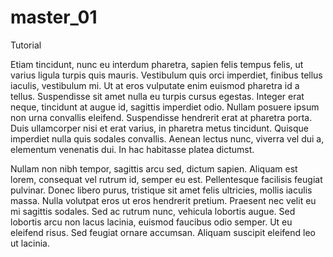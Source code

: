 # master_01
Tutorial

Etiam tincidunt, nunc eu interdum pharetra, sapien felis tempus felis, ut varius ligula turpis quis mauris. Vestibulum quis orci imperdiet, finibus tellus iaculis, vestibulum mi. Ut at eros vulputate enim euismod pharetra id a tellus. Suspendisse sit amet nulla eu turpis cursus egestas. Integer erat neque, tincidunt at augue id, sagittis imperdiet odio. Nullam posuere ipsum non urna convallis eleifend. Suspendisse hendrerit erat at pharetra porta. Duis ullamcorper nisi et erat varius, in pharetra metus tincidunt. Quisque imperdiet nulla quis sodales convallis. Aenean lectus nunc, viverra vel dui a, elementum venenatis dui. In hac habitasse platea dictumst.

Nullam non nibh tempor, sagittis arcu sed, dictum sapien. Aliquam est lorem, consequat vel rutrum id, semper eu est. Pellentesque facilisis feugiat pulvinar. Donec libero purus, tristique sit amet felis ultricies, mollis iaculis massa. Nulla volutpat eros ut eros hendrerit pretium. Praesent nec velit eu mi sagittis sodales. Sed ac rutrum nunc, vehicula lobortis augue. Sed lobortis arcu non lacus lacinia, euismod faucibus odio semper. Ut eu eleifend risus. Sed feugiat ornare accumsan. Aliquam suscipit eleifend leo ut lacinia.
